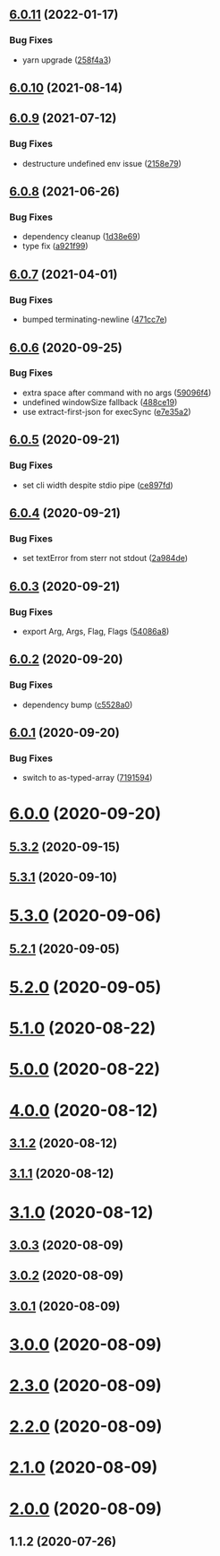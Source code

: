 ## [6.0.11](https://github.com/bconnorwhite/exec/compare/v6.0.10...v6.0.11) (2022-01-17)


### Bug Fixes

* yarn upgrade ([258f4a3](https://github.com/bconnorwhite/exec/commit/258f4a3b437a04378ae9509095155b6d55617366))



## [6.0.10](https://github.com/bconnorwhite/exec/compare/v6.0.9...v6.0.10) (2021-08-14)



## [6.0.9](https://github.com/bconnorwhite/exec/compare/v6.0.8...v6.0.9) (2021-07-12)


### Bug Fixes

* destructure undefined env issue ([2158e79](https://github.com/bconnorwhite/exec/commit/2158e791d26949135053b5cc3229fd2df7c48152))



## [6.0.8](https://github.com/bconnorwhite/exec/compare/v6.0.7...v6.0.8) (2021-06-26)


### Bug Fixes

* dependency cleanup ([1d38e69](https://github.com/bconnorwhite/exec/commit/1d38e6969c2052d2d7efcf842a4c2fc1759a6acc))
* type fix ([a921f99](https://github.com/bconnorwhite/exec/commit/a921f9904f0b9ae5fab25ae7fe468e8eac6d705d))



## [6.0.7](https://github.com/bconnorwhite/exec/compare/v6.0.6...v6.0.7) (2021-04-01)


### Bug Fixes

* bumped terminating-newline ([471cc7e](https://github.com/bconnorwhite/exec/commit/471cc7e47900c9c4405761fead06aa16284da276))



## [6.0.6](https://github.com/bconnorwhite/exec/compare/v6.0.5...v6.0.6) (2020-09-25)


### Bug Fixes

* extra space after command with no args ([59096f4](https://github.com/bconnorwhite/exec/commit/59096f40cdf8099171e8ef71c239bbed59eb8120))
* undefined windowSize fallback ([488ce19](https://github.com/bconnorwhite/exec/commit/488ce198f77324f97eb1a8cffb34ac098ab09cb1))
* use extract-first-json for execSync ([e7e35a2](https://github.com/bconnorwhite/exec/commit/e7e35a288bda95af122ba2e8f1b643d860d5cbce))



## [6.0.5](https://github.com/bconnorwhite/exec/compare/v6.0.4...v6.0.5) (2020-09-21)


### Bug Fixes

* set cli width despite stdio pipe ([ce897fd](https://github.com/bconnorwhite/exec/commit/ce897fde4ccfb58691e9a7b12e973212c14256cc))



## [6.0.4](https://github.com/bconnorwhite/exec/compare/v6.0.3...v6.0.4) (2020-09-21)


### Bug Fixes

* set textError from sterr not stdout ([2a984de](https://github.com/bconnorwhite/exec/commit/2a984debd3f6cb0fa547ae704a82ecb696190b8d))



## [6.0.3](https://github.com/bconnorwhite/exec/compare/v6.0.2...v6.0.3) (2020-09-21)


### Bug Fixes

* export Arg, Args, Flag, Flags ([54086a8](https://github.com/bconnorwhite/exec/commit/54086a816ec2d077bb015e18ea8e56183533b51d))



## [6.0.2](https://github.com/bconnorwhite/exec/compare/v6.0.1...v6.0.2) (2020-09-20)


### Bug Fixes

* dependency bump ([c5528a0](https://github.com/bconnorwhite/exec/commit/c5528a064544312aa16e45a729cff6ea7b68b9e1))



## [6.0.1](https://github.com/bconnorwhite/exec/compare/v6.0.0...v6.0.1) (2020-09-20)


### Bug Fixes

* switch to as-typed-array ([7191594](https://github.com/bconnorwhite/exec/commit/719159420507bd5e379494dbcd2752f1678192be))



# [6.0.0](https://github.com/bconnorwhite/exec/compare/v5.3.2...v6.0.0) (2020-09-20)



## [5.3.2](https://github.com/bconnorwhite/exec/compare/v5.3.1...v5.3.2) (2020-09-15)



## [5.3.1](https://github.com/bconnorwhite/exec/compare/v5.3.0...v5.3.1) (2020-09-10)



# [5.3.0](https://github.com/bconnorwhite/exec/compare/v5.2.1...v5.3.0) (2020-09-06)



## [5.2.1](https://github.com/bconnorwhite/exec/compare/v5.2.0...v5.2.1) (2020-09-05)



# [5.2.0](https://github.com/bconnorwhite/exec/compare/v5.1.0...v5.2.0) (2020-09-05)



# [5.1.0](https://github.com/bconnorwhite/exec/compare/v5.0.0...v5.1.0) (2020-08-22)



# [5.0.0](https://github.com/bconnorwhite/exec/compare/v4.0.0...v5.0.0) (2020-08-22)



# [4.0.0](https://github.com/bconnorwhite/exec/compare/v3.1.2...v4.0.0) (2020-08-12)



## [3.1.2](https://github.com/bconnorwhite/exec/compare/v3.1.1...v3.1.2) (2020-08-12)



## [3.1.1](https://github.com/bconnorwhite/exec/compare/v3.1.0...v3.1.1) (2020-08-12)



# [3.1.0](https://github.com/bconnorwhite/exec/compare/v3.0.3...v3.1.0) (2020-08-12)



## [3.0.3](https://github.com/bconnorwhite/exec/compare/v3.0.2...v3.0.3) (2020-08-09)



## [3.0.2](https://github.com/bconnorwhite/exec/compare/v3.0.1...v3.0.2) (2020-08-09)



## [3.0.1](https://github.com/bconnorwhite/exec/compare/v3.0.0...v3.0.1) (2020-08-09)



# [3.0.0](https://github.com/bconnorwhite/exec/compare/v2.3.0...v3.0.0) (2020-08-09)



# [2.3.0](https://github.com/bconnorwhite/exec/compare/v2.2.0...v2.3.0) (2020-08-09)



# [2.2.0](https://github.com/bconnorwhite/exec/compare/v2.1.0...v2.2.0) (2020-08-09)



# [2.1.0](https://github.com/bconnorwhite/exec/compare/v2.0.0...v2.1.0) (2020-08-09)



# [2.0.0](https://github.com/bconnorwhite/exec/compare/v1.1.2...v2.0.0) (2020-08-09)



## 1.1.2 (2020-07-26)



